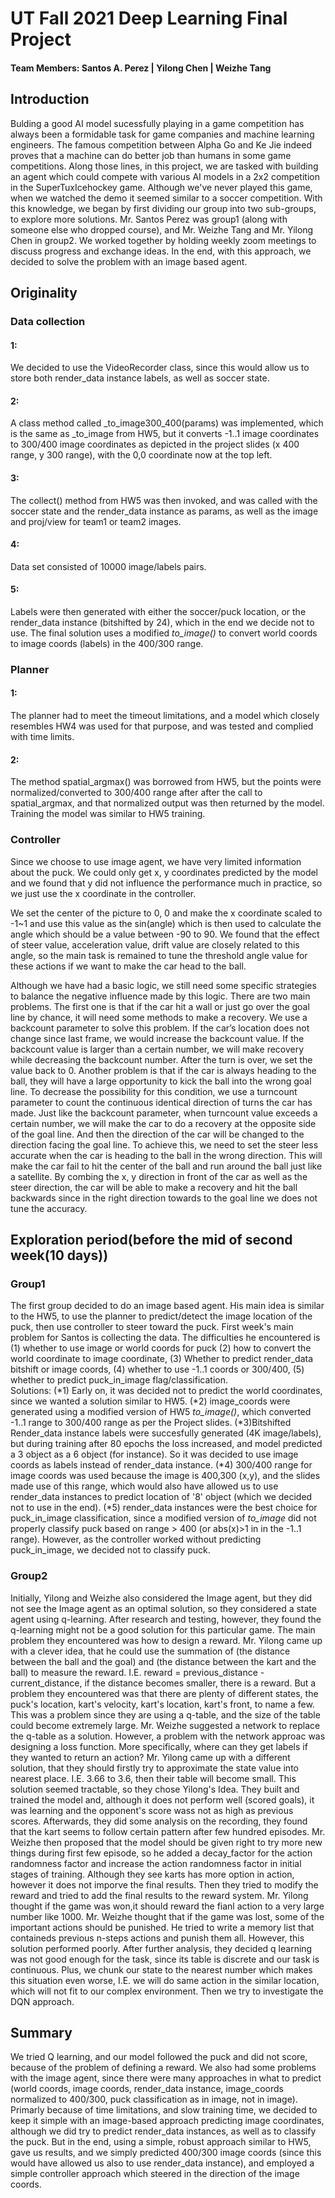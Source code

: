 # UT Fall 2021 Deep Learning Final Project

#### Team Members: Santos A. Perez | Yilong Chen | Weizhe Tang           

## Introduction 
Bulding a good AI model sucessfully playing in a game competition has always been a formidable task  for game companies and machine learning engineers. The famous competition between  Alpha Go and Ke Jie  indeed proves that a machine can do better job than humans in some game competitions. Along those lines, in this project, we are tasked with building an agent which could compete with various AI models in a 2x2 competition in the SuperTuxIcehockey game. Although we've never played this game, when we watched the demo it seemed similar to a soccer competition.  With this knowledge,  we began  by first dividing our group into two sub-groups, to explore more solutions. Mr. Santos Perez  was group1 (along with someone else who dropped course), and Mr. Weizhe Tang and Mr. Yilong Chen  in group2.  We worked together by holding weekly zoom meetings to discuss progress and exchange ideas. In the end, with this approach, we decided to solve the problem with an image based agent.


## Originality
### Data collection
#### 1: 
We decided to use the VideoRecorder class, since this would allow us to store both render_data instance labels, as well as soccer state.

#### 2:  
A class method called _to_image300_400(params) was implemented, which is the same as _to_image from HW5,  but it converts -1..1 image coordinates to 300/400 image coordinates as depicted in the project slides (x 400 range, y 300 range), with the 0,0 coordinate now at the top left.

#### 3: 
The collect() method from HW5 was then invoked, and was called with the soccer state  and the render_data instance as params, as well as the image and proj/view for team1 or team2 images.
#### 4: 
Data set consisted of  10000 image/labels pairs.

#### 5:  
Labels were then generated with either the soccer/puck location, or the render_data instance (bitshifted by 24), which in the end we decide not to use. The final solution uses a modified _to_image()_ to convert world coords to image coords (labels) in the 400/300 range.

### Planner
#### 1:  
The planner had to meet the timeout limitations, and a model which closely resembles HW4 was used for that purpose, and was tested and complied with time limits.  
#### 2:  
The method spatial_argmax() was borrowed from HW5, but the points were normalized/converted to  300/400 range after after the call to spatial_argmax, and that normalized output was then returned by the model.  Training the model was similar to HW5 training. 

### Controller
Since we choose to use image agent, we have very limited information about the puck. We could only get x, y coordinates predicted by the model and we found that y did not influence the performance much in practice, so we just use the x coordinate in the controller.

We set the center of the picture to 0, 0 and make the x coordinate scaled to -1~1 and use this value as the sin(angle) which is then used to calculate the angle which should be a value between -90 to 90. We found that the effect of steer value, acceleration value, drift value are closely related to this angle, so the main task is remained to tune the threshold angle value for these actions if we want to make the car head to the ball.

Although we have had a basic logic, we still need some specific strategies to balance the negative influence made by this logic. There are two main problems. The first one is that if the car hit a wall or just go over the goal line by chance, it will need some methods to make a recovery. We use a backcount parameter to solve this problem. If the car’s location does not change since last frame, we would increase the backcount value. If the backcount value is larger than a certain number, we will make recovery while decreasing the backcount number. After the turn is over, we set the value back to 0. Another problem is that if the car is always heading to the ball, they will have a large opportunity to kick the ball into the wrong goal line. To decrease the possibility for this condition, we use a turncount parameter to count the continuous identical direction of turns the car has made. Just like the backcount parameter, when turncount value exceeds a certain number, we will make the car to do a recovery at the opposite side of the goal line. And then the direction of the car will be changed to the direction facing the goal line. To achieve this, we need to set the steer less accurate when the car is heading to the ball in the wrong direction. This will make the car fail to hit the center of the ball and run around the ball just like a satellite. By combing the x, y direction in front of the car as well as the steer direction, the car will be able to make a recovery and hit the ball backwards since in the right direction towards to the goal line we does not tune the accuracy. 

## Exploration period(before the mid of second week(10 days))
### Group1
The first group decided to do an image based agent. His main idea is similar to the HW5,  to use the planner to predict/detect the image location of the puck, then use controller to steer toward the puck.
First week's main problem for Santos is collecting the data. The  difficulties he encountered is (1) whether to use image or world coords for puck (2) how to convert the world coordinate to image coordinate, (3) Whether to predict render_data bitshift or image coords, (4) whether to use -1..1 coords or 300/400, (5) whether to predict puck_in_image flag/classification.  
Solutions: (*1) Early on, it was decided not to predict the world coordinates, since we wanted a solution similar to HW5. (*2) image_coords were generated using a modified version of HW5 _to_image()_, which converted -1..1 range to 300/400 range as per the Project slides.   (*3)Bitshifted  Render_data instance labels were succesfully generated (4K image/labels), but during training after 80 epochs the loss increased, and model predicted a 3 object as a 6 object (for instance).  So it was decided to use image coords as labels instead of render_data instance.  (*4) 300/400 range for image coords was used because the image is 400,300 (x,y), and the slides made use of this range, which would also have allowed us to use render_data instances to predict location of '8' object (which we decided not to use in the end).  (*5) render_data instances were the best choice for puck_in_image classification, since a modified version of _to_image_ did not properly classify puck based on range > 400 (or abs(x)>1 in in the -1..1 range).  However, as the controller worked without predicting puck_in_image, we decided not to classify puck.   

### Group2
Initially, Yilong and Weizhe also considered the Image agent, but they did not see the Image agent as an optimal solution, so they considered a state agent using q-learning. After research and testing, however, they  found the q-learning might not be a good solution for this particular game. The main problem they encountered was how to design a reward.   Mr. Yilong came up with a clever idea,  that he could use the summation of (the distance between the ball and the goal) and (the distance between the kart and the ball) to measure the reward. I.E. reward = previous_distance - current_distance, if the distance becomes smaller, there is a reward. But a problem they encountered was that there are plenty of different states, the puck's location, kart's velocity, kart's location, kart's front, to name a few. This was a problem since  they are using a q-table, and the size of the table could become extremely large. Mr.  Weizhe suggested a network to replace the q-table as a solution. However,  a problem with the network approac was  designing a loss function.  More specifically, where can they get labels if they wanted to return an action? Mr. Yilong came up with a different solution, that they should firstly try to approximate the state value into nearest place. I.E. 3.66 to 3.6, then their table will become small. This solution seemed tractable, so they chose Yilong's Idea. They built and trained the model and, although it does not perform well (scored goals), it was learning and the opponent's score wass not as high as previous scores. Afterwards, they did some analysis on the recording, they found that the kart seems to follow certain pattern after few hundred episodes. Mr. Weizhe then proposed that the model should be given right to try more new things during first few episode, so he added a decay_factor for the action randomness factor and increase the action randomness factor in initial stages of training. Although they see karts has more option in action, however it does not imporve the final results. Then they tried to modify the reward and tried to add the final results to the reward system. Mr. Yilong thought if the game was won,it should reward the fianl action to a very large number like 1000. Mr. Weizhe thought that if the game was lost, some of the important actions should be punished. He tried to write a memory list that containeds previous n-steps actions and punish them all. However, this  solution performed poorly. After further analysis, they decided q learning was not good enough for the task, since its table is discrete and our task is continuous. Plus, we chunk our state to the nearest number which makes this situation even worse, I.E. we will do same action in the similar location, which will not fit to our complex environment. Then we try to investigate the DQN approach.

## Summary 
We tried Q learning, and our model followed the puck and did not score, because of the problem of defining a reward.  We also had some problems with the image agent, since there were many approaches in what to predict (world coords, image coords, render_data instance, image_coords normalized to 400/300, puck classification as in image, not in image).  Primarly because of time limitations, and slow training time, we decided to keep it simple with an image-based approach predicting image coordinates, although we did try to predict render_data instances, as well as to classify the puck.  But in the end, using a simple, robust approach similar to HW5, gave us results, and we simply predicted 400/300 image coords (since this would have allowed us also to use render_data instance), and employed a simple controller approach which steered in the direction of the image coords.




